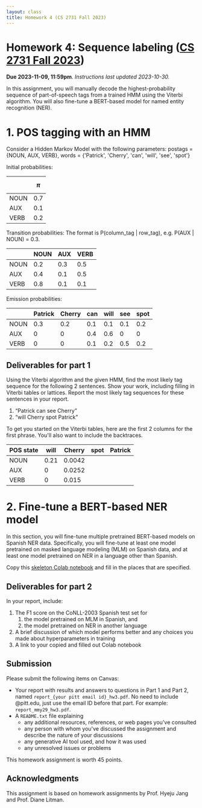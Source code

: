 ```yaml
---
layout: class
title: Homework 4 (CS 2731 Fall 2023)
---
```


# Homework 4: Sequence labeling ([CS 2731 Fall 2023](https://michaelmilleryoder.github.io/cs2731_fall2023/))
**Due 2023-11-09, 11:59pm**. *Instructions last updated 2023-10-30.*

In this assignment, you will manually decode the highest-probability sequence of part-of-speech tags from a trained HMM using the Viterbi algorithm. You will also fine-tune a BERT-based model for named entity recognition (NER).

<!--
The learning goals of this assignment are to:

* Understand how to compute language model probabilities using maximum likelihood estimation.
* Implement basic smoothing and interpolation.
* Use the perplexity of a language model to perform language identification.
* Use a language model to probabilistically generate texts.
-->


# 1. POS tagging with an HMM
Consider a Hidden Markov Model with the following parameters:
postags = {NOUN, AUX, VERB}, words = {'Patrick', 'Cherry', 'can', 'will', 'see', 'spot'}

Initial probabilities:

&nbsp; | $$\pi$$
--|--------
NOUN|0.7
AUX|0.1
VERB|0.2

Transition probabilities: 
The format is P(column\_tag \| row\_tag), e.g. P(AUX \| NOUN) = 0.3.

 &nbsp;| NOUN | AUX | VERB
--|---|---|--
NOUN|0.2|0.3|0.5
AUX|0.4|0.1|0.5
VERB|0.8|0.1|0.1

Emission probabilities:

 &nbsp;| Patrick | Cherry | can | will | see | spot
--|---|---|--|--|--|--
NOUN|0.3|0.2|0.1|0.1|0.1|0.2
AUX|0|0|0.4|0.6|0|0
VERB|0|0|0.1|0.2|0.5|0.2

## Deliverables for part 1
Using the Viterbi algorithm and the given HMM, find the most likely tag sequence for the following 2 sentences. Show your work, including filling in Viterbi tables or lattices. Report the most likely tag sequences for these sentences in your report.
1. “Patrick can see Cherry”
1. “will Cherry spot Patrick”

To get you started on the Viterbi tables, here are the first 2 columns for the first phrase. You'll also want to include the backtraces.

POS state | will | Cherry | spot| Patrick
----|---|----|---|---
NOUN|0.21|0.0042| |
AUX|0|0.0252| |
VERB|0|0.015| |


# 2. Fine-tune a BERT-based NER model
In this section, you will fine-tune multiple pretrained BERT-based models on Spanish NER data. Specifically, you will fine-tune at least one model pretrained on masked language modeling (MLM) on Spanish data, and at least one model pretrained on NER in a language other than Spanish.

Copy this [skeleton Colab notebook](https://colab.research.google.com/drive/1rCwqpIMOjqiLPGoS5U0kHmSXfi0d3Xmb?usp=sharing) and fill in the places that are specified.

## Deliverables for part 2
In your report, include:
1. The F1 score on the CoNLL-2003 Spanish test set for 
	1. the model pretrained on MLM in Spanish, and
	1. the model pretrained on NER in another language
1. A brief discussion of which model performs better and any choices you made about hyperparameters in training
4. A link to your copied and filled out Colab notebook

## Submission
Please submit the following items on Canvas:

* Your report with results and answers to questions in Part 1 and Part 2, named `report_{your pitt email id}_hw3.pdf`. No need to include @pitt.edu, just use the email ID before that part. For example: `report_mmy29_hw3.pdf`.
* A `README.txt` file explaining
	* any additional resources, references, or web pages you've consulted
	* any person with whom you've discussed the assignment and describe the nature of your discussions
	* any generative AI tool used, and how it was used
	* any unresolved issues or problems

This homework assignment is worth 45 points.


## Acknowledgments
This assignment is based on homework assignments by Prof. Hyeju Jang and Prof. Diane Litman.
